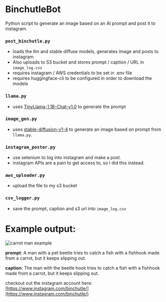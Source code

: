# BinchutleBot
Python script to generate an image based on an AI prompt and post it to instagram.

### `post_binchutle.py`
 - loads the llm and stable diffuse models, generates image and posts to instagram
 - Also uploads to S3 bucket and stores prompt / caption / URL in `image_log.csv`
 - requires instagram / AWS credentials to be set in .env file
 - requires huggingface-cli to be configured in order to download the models

### `llama.py`
  - uses [TinyLlama-1.1B-Chat-v1.0](https://huggingface.co/TinyLlama/TinyLlama-1.1B-Chat-v1.0) to generate the prompt

### `image_gen.py` 
  - uses [stable-diffusion-v1-4](https://huggingface.co/CompVis/stable-diffusion-v1-4) to generate an image based on prompt from `llama.py`.

### `instagram_poster.py` 
  - use selenium to log into instagram and make a post.
  - instagram APIs are a pain to get access to, so I did this instead.

### `aws_uploader.py`
  - upload the file to my s3 bucket

### `csv_logger.py`
  - save the prompt, caption and s3 url into `image_log.csv`

# Example output:
<img src="https://binchutlebot.s3.us-east-2.amazonaws.com/output-20250522-082309.png" alt="carrot man example"/>

__prompt__: A man with a pet beetle tries to catch a fish with a fishhook made from a carrot, but it keeps slipping out.

__caption__: The man with the beetle hook tries to catch a fish with a fishhook made from a carrot, but it keeps slipping out.

checkout out the instagram account here: [https://www.instagram.com/binchutle/](https://www.instagram.com/binchutle/)
